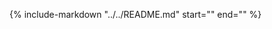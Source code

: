 {%
    include-markdown "../../README.md"
    start="<!--installatie-start-->"
    end="<!--installatie-end-->"
%}